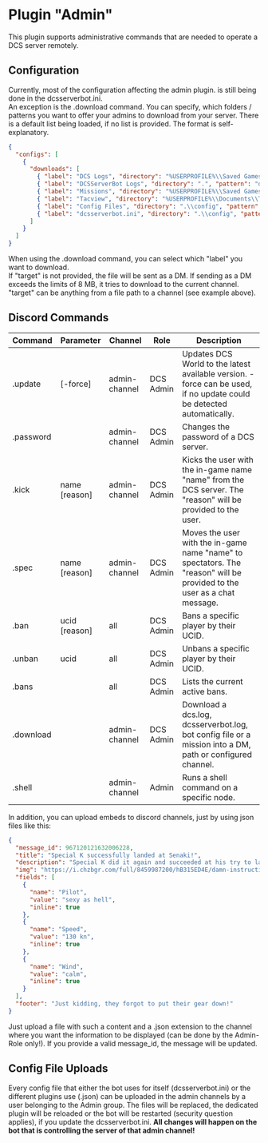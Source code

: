# Plugin "Admin"
This plugin supports administrative commands that are needed to operate a DCS server remotely.

## Configuration
Currently, most of the configuration affecting the admin plugin. is still being done in the dcsserverbot.ini.<br>
An exception is the .download command. You can specify, which folders / patterns you want to offer your admins to
download from your server. There is a default list being loaded, if no list is provided. The format is self-explanatory.

```json
{
  "configs": [
    {
      "downloads": [
        { "label": "DCS Logs", "directory": "%USERPROFILE%\\Saved Games\\{server.installation}\\logs", "pattern": "dcs.log*", "target": "<id:{config[ADMIN_CHANNEL]}>" },
        { "label": "DCSServerBot Logs", "directory": ".", "pattern": "dcsserverbot.log*", "target": "%USERPROFILE%\\Downloads" },
        { "label": "Missions", "directory": "%USERPROFILE%\\Saved Games\\{server.installation}\\Missions", "pattern": "*.miz" },
        { "label": "Tacview", "directory": "%USERPROFILE%\\Documents\\Tacview", "pattern": "Tacview-*.acmi", "target": "<id:12345678901234567>" },
        { "label": "Config Files", "directory": ".\\config", "pattern": "*.json" },
        { "label": "dcsserverbot.ini", "directory": ".\\config", "pattern": "dcsserverbot.ini" }
      ]
    }
  ]
}
```
When using the .download command, you can select which "label" you want to download.<br/>
If "target" is not provided, the file will be sent as a DM. If sending as a DM exceeds the limits of 8 MB, it tries to 
download to the current channel.</br>
"target" can be anything from a file path to a channel (see example above).

## Discord Commands

| Command   | Parameter       | Channel       | Role      | Description                                                                                                              |
|-----------|-----------------|---------------|-----------|--------------------------------------------------------------------------------------------------------------------------|
| .update   | [-force]        | admin-channel | DCS Admin | Updates DCS World to the latest available version. -force can be used, if no update could be detected automatically.     |
| .password |                 | admin-channel | DCS Admin | Changes the password of a DCS server.                                                                                    |
| .kick     | name [reason]   | admin-channel | DCS Admin | Kicks the user with the in-game name "name" from the DCS server. The "reason" will be provided to the user.              |
| .spec     | name [reason]   | admin-channel | DCS Admin | Moves the user with the in-game name "name" to spectators. The "reason" will be provided to the user as a chat message.  |
| .ban      | ucid [reason]   | all           | DCS Admin | Bans a specific player by their UCID.                                                                                    |
| .unban    | ucid            | all           | DCS Admin | Unbans a specific player by their UCID.                                                                                  |
| .bans     |                 | all           | DCS Admin | Lists the current active bans.                                                                                           |
| .download |                 | admin-channel | DCS Admin | Download a dcs.log, dcsserverbot.log, bot config file or a mission into a DM, path or configured channel.                |
| .shell    |                 | admin-channel | Admin     | Runs a shell command on a specific node.                                                                                 |

In addition, you can upload embeds to discord channels, just by using json files like this:

```json
{
  "message_id": 967120121632006228,
  "title": "Special K successfully landed at Senaki!",
  "description": "Special K did it again and succeeded at his try to land at Senaki.",
  "img": "https://i.chzbgr.com/full/8459987200/hB315ED4E/damn-instruction-manual",
  "fields": [
    {
      "name": "Pilot",
      "value": "sexy as hell",
      "inline": true
    },
    {
      "name": "Speed",
      "value": "130 kn",
      "inline": true
    },
    {
      "name": "Wind",
      "value": "calm",
      "inline": true
    }
  ],
  "footer": "Just kidding, they forgot to put their gear down!"
}
```

Just upload a file with such a content and a .json extension to the channel where you want the information to be 
displayed (can be done by the Admin-Role only!). If you provide a valid message_id, the message will be updated.

## Config File Uploads
Every config file that either the bot uses for itself (dcsserverbot.ini) or the different plugins use (_<plugin>_.json)
can be uploaded in the admin channels by a user belonging to the Admin group. The files will be replaced, 
the dedicated plugin will be reloaded or the bot will be restarted (security question applies), if you update the 
dcsserverbot.ini. **All changes will happen on the bot that is controlling the server of that admin channel!**
